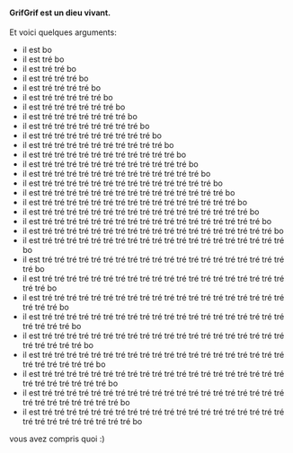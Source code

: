 #### GrifGrif est un dieu vivant.
Et voici quelques arguments:
- il est bo
- il est tré bo
- il est tré tré bo
- il est tré tré tré bo
- il est tré tré tré tré bo
- il est tré tré tré tré tré bo
- il est tré tré tré tré tré tré bo
- il est tré tré tré tré tré tré tré bo
- il est tré tré tré tré tré tré tré tré bo
- il est tré tré tré tré tré tré tré tré tré bo
- il est tré tré tré tré tré tré tré tré tré tré bo
- il est tré tré tré tré tré tré tré tré tré tré tré bo
- il est tré tré tré tré tré tré tré tré tré tré tré tré bo
- il est tré tré tré tré tré tré tré tré tré tré tré tré tré bo
- il est tré tré tré tré tré tré tré tré tré tré tré tré tré tré bo
- il est tré tré tré tré tré tré tré tré tré tré tré tré tré tré tré bo
- il est tré tré tré tré tré tré tré tré tré tré tré tré tré tré tré tré bo
- il est tré tré tré tré tré tré tré tré tré tré tré tré tré tré tré tré tré bo
- il est tré tré tré tré tré tré tré tré tré tré tré tré tré tré tré tré tré tré bo
- il est tré tré tré tré tré tré tré tré tré tré tré tré tré tré tré tré tré tré tré bo
- il est tré tré tré tré tré tré tré tré tré tré tré tré tré tré tré tré tré tré tré tré bo
- il est tré tré tré tré tré tré tré tré tré tré tré tré tré tré tré tré tré tré tré tré tré bo
- il est tré tré tré tré tré tré tré tré tré tré tré tré tré tré tré tré tré tré tré tré tré tré bo
- il est tré tré tré tré tré tré tré tré tré tré tré tré tré tré tré tré tré tré tré tré tré tré tré bo
- il est tré tré tré tré tré tré tré tré tré tré tré tré tré tré tré tré tré tré tré tré tré tré tré tré bo
- il est tré tré tré tré tré tré tré tré tré tré tré tré tré tré tré tré tré tré tré tré tré tré tré tré tré bo
- il est tré tré tré tré tré tré tré tré tré tré tré tré tré tré tré tré tré tré tré tré tré tré tré tré tré tré bo
- il est tré tré tré tré tré tré tré tré tré tré tré tré tré tré tré tré tré tré tré tré tré tré tré tré tré tré tré bo
- il est tré tré tré tré tré tré tré tré tré tré tré tré tré tré tré tré tré tré tré tré tré tré tré tré tré tré tré tré bo
- il est tré tré tré tré tré tré tré tré tré tré tré tré tré tré tré tré tré tré tré tré tré tré tré tré tré tré tré tré tré bo

vous avez compris quoi :)
